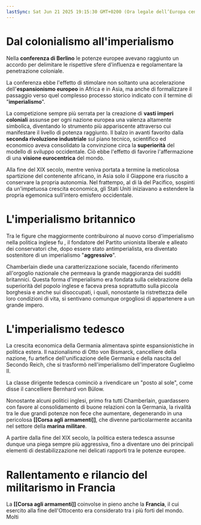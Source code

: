```yaml
---
lastSync: Sat Jun 21 2025 19:15:30 GMT+0200 (Ora legale dell’Europa centrale)
---
```

# Dal colonialismo all'imperialismo
Nella **conferenza di Berlino** le potenze europee avevano raggiunto un accordo per delimitare le rispettive sfere d'influenza e regolamentare la penetrazione coloniale.

La conferenza ebbe l'effetto di stimolare non soltanto una accelerazione dell'**espansionismo europeo** in Africa e in Asia, ma anche di formalizzare il passaggio verso quel complesso processo storico indicato con il termine di "**imperialismo**".

La competizione sempre più serrata per la creazione di **vasti imperi coloniali** assunse per ogni nazione europea una valenza altamente simbolica, diventando lo strumento più appariscente attraverso cui manifestare il livello di potenza raggiunto. Il balzo in avanti favorito dalla **seconda rivoluzione industriale** sul piano tecnico, scientifico ed economico aveva consolidato la convinzione circa la **superiorità** del modello di sviluppo occidentale. Ciò ebbe l'effetto di favorire l'affermazione di una **visione eurocentrica** del mondo.

Alla fine del XIX secolo, mentre veniva portata a termine la meticolosa spartizione del contenente africano, in Asia solo il Giappone era riuscito a conservare la propria autonomia. Nel frattempo, al di là del Pacifico, sospinti da un'impetuosa crescita economica, gli Stati Uniti iniziavano a estendere la propria egemonica sull'intero emisfero occidentale.

# L'imperialismo britannico
Tra le figure che maggiormente contribuirono al nuovo corso d'imperialismo nella politica inglese fu , il fondatore del Partito unionista liberale e alleato dei conservatori che, dopo essere stato antimperialista, era diventato sostenitore di un imperialismo "**aggressivo**".

Chamberlain diede una caratterizzazione sociale, facendo riferimento all'orgoglio nazionale che permeava la grande maggioranza dei sudditi britannici. Questa forma d'imperialismo era fondata sulla celebrazione della superiorità del popolo inglese e faceva presa soprattutto sulla piccola borghesia e anche sui disoccupati, i quali, nonostante la ristrettezza delle loro condizioni di vita, si sentivano comunque orgogliosi di appartenere a un grande impero.

# L'imperialismo tedesco
La crescita economica della Germania alimentava spinte espansionistiche in politica estera. Il nazionalismo di Otto von Bismarck, cancelliere della nazione, fu artefice dell'unificazione delle Germania e della nascita del Secondo Reich, che si trasformò nell'imperialismo dell'imperatore Guglielmo II.

La classe dirigente tedesca cominciò a rivendicare un "posto al sole", come disse il cancelliere Bernhard von Bülow.

Nonostante alcuni politici inglesi, primo fra tutti Chamberlain, guardassero con favore al consolidamento di buone relazioni con la Germania, la rivalità tra le due grandi potenze non fece che aumentare, degenerando in una pericolosa **[[Corsa agli armamenti]]**, che divenne particolarmente accanita nel settore della **marina militare**.

A partire dalla fine del XIX secolo, la politica estera tedesca assunse dunque una piega sempre più aggressiva, fino a diventare uno dei principali elementi di destabilizzazione nei delicati rapporti tra le potenze europee.

# Rallentamento e rilancio del militarismo in Francia
La **[[Corsa agli armamenti]]** coinvolse in pieno anche la **Francia**, il cui esercito alla fine dell'Ottocento era considerato tra i più forti del mondo. Molti 